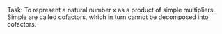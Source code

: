 Task: To represent a natural number x as a product of simple multipliers. Simple are called cofactors, which in turn cannot be decomposed into cofactors.